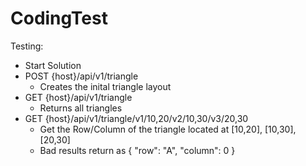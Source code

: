 # CodingTest
Testing:
* Start Solution
* POST {host}/api/v1/triangle
  * Creates the inital triangle layout
* GET {host}/api/v1/triangle
  * Returns all triangles
* GET {host}/api/v1/triangle/v1/10,20/v2/10,30/v3/20,30 
  * Get the Row/Column of the triangle located at [10,20], [10,30], [20,30]
  * Bad results return as { "row": "A", "column": 0 }
